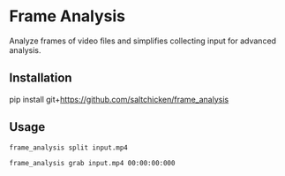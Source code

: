 # Frame Analysis

Analyze frames of video files and simplifies collecting input for advanced analysis.

## Installation

pip install git+https://github.com/saltchicken/frame_analysis

## Usage

```bash
frame_analysis split input.mp4

frame_analysis grab input.mp4 00:00:00:000
```
